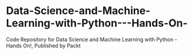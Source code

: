 # Data-Science-and-Machine-Learning-with-Python---Hands-On-
Code Repository for Data Science and Machine Learning with Python - Hands On!, Published by Packt
